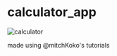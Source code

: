 # calculator_app
![calculator](https://user-images.githubusercontent.com/80264216/229375246-14418008-f25e-4e43-ba29-c8d66afdefa4.png)

made using @mitchKoko's tutorials
